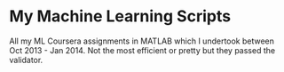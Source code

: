 My Machine Learning Scripts
===========================

All my ML Coursera assignments in MATLAB which I undertook between Oct 2013 - Jan 2014. Not the most efficient or pretty but they passed the validator.
